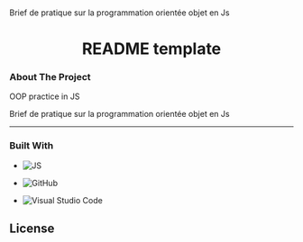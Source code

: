 ###
Brief de pratique sur la programmation orientée objet en Js


<h1 align="center"> README template</h1>


### About The Project

OOP practice in JS

Brief de pratique sur la programmation orientée objet en Js


---

### Built With
- ![JS](https://img.shields.io/badge/JavaScript-323330?style=for-the-badge&logo=javascript&logoColor=F7DF1E)

- ![GitHub](https://img.shields.io/badge/github-%23121011.svg?style=for-the-badge&logo=github&logoColor=white)
  
- ![Visual Studio Code](https://img.shields.io/badge/Visual%20Studio%20Code-0078d7.svg?style=for-the-badge&logo=visual-studio-code&logoColor=white)



## License

